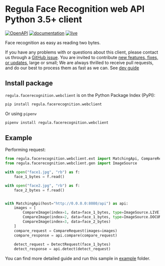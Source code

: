 # Regula Face Recognition web API Python 3.5+ client

[![OpenAPI](https://img.shields.io/badge/OpenAPI-defs-8c0a56?style=flat-square)](https://github.com/regulaforensics/FaceRecognition-web-openapi)
[![documentation](https://img.shields.io/badge/docs-en-f6858d?style=flat-square)](https://support.regulaforensics.com/hc/en-us/articles/115000916306-Documentation)
[![live](https://img.shields.io/badge/live-demo-0a8c42?style=flat-square)](https://api.regulaforensics.com/)

Face recognition as easy as reading two bytes.

If you have any problems with or questions about this client, please contact us
through a [GitHub issue](https://github.com/regulaforensics/FaceRecognition-web-python-client/issues).
You are invited to contribute [new features, fixes, or updates](https://github.com/regulaforensics/FaceRecognition-web-python-client/issues?q=is%3Aissue+is%3Aopen+label%3A%22help+wanted%22), large or small; 
We are always thrilled to receive pull requests, and do our best to process them as fast as we can.
See [dev guide](./dev.md)

## Install package
`regula.facerecognition.webclient` is on the Python Package Index (PyPI):

```bash
pip install regula.facerecognition.webclient
```

Or using `pipenv`
```bash
pipenv install regula.facerecognition.webclient
```

## Example
Performing request:
```python
from regula.facerecognition.webclient.ext import MatchingApi, CompareRequest, CompareImage, DetectRequest
from regula.facerecognition.webclient.gen import ImageSource

with open("face1.jpg", "rb") as f:
    face_1_bytes = f.read()

with open("face2.jpg", "rb") as f:
    face_2_bytes = f.read()


with MatchingApi(host="http://0.0.0.0:8080/api") as api:
    images = [
        CompareImage(index=1, data=face_1_bytes, type=ImageSource.LIVE),
        CompareImage(index=2, data=face_1_bytes, type=ImageSource.DOCUMENT_RFID),
        CompareImage(index=3, data=face_2_bytes)
    ]
    compare_request = CompareRequest(images=images)
    compare_response = api.compare(compare_request)
    
    detect_request = DetectRequest(face_1_bytes)
    detect_response = api.detect(detect_request)
```

You can find more detailed guide and run this sample in [example](./example) folder.

